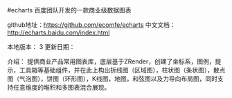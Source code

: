 #echarts  百度团队开发的一款商业级数据图表


github地址：https://github.com/ecomfe/echarts
中文文档：http://echarts.baidu.com/index.html

本地版本： 3
更新日期：

介绍：
	提供商业产品常用图表库，底层基于ZRender，创建了坐标系，图例，提示，工具箱等基础组件，并在此上构出折线图（区域图），柱状图（条状图），散点图（气泡图），饼图（环形图），K线图，地图，和弦图以及力导向布局图，同时支持任意维度的堆积和多图表混合展现。